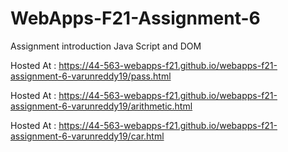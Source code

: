 # WebApps-F21-Assignment-6
Assignment introduction Java Script and DOM

Hosted At : https://44-563-webapps-f21.github.io/webapps-f21-assignment-6-varunreddy19/pass.html

Hosted At : https://44-563-webapps-f21.github.io/webapps-f21-assignment-6-varunreddy19/arithmetic.html

Hosted At : https://44-563-webapps-f21.github.io/webapps-f21-assignment-6-varunreddy19/car.html
